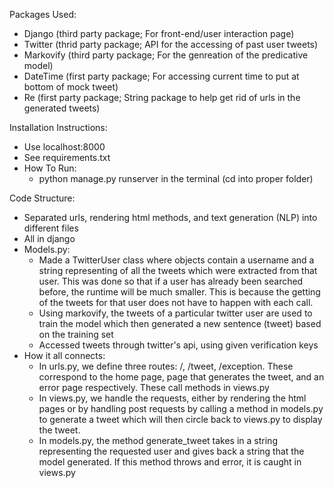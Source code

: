 Packages Used:
-	Django (third party package; For front-end/user interaction page)
-	Twitter (thrid party package; API for the accessing of past user tweets) 
-   Markovify  (third party package; For the genreation of the predicative model)
-   DateTime (first party package; For accessing current time to put at bottom of mock tweet)
-   Re (first party package; String package to help get rid of urls in the generated tweets)

Installation Instructions:
-   Use localhost:8000
-   See requirements.txt
-   How To Run:
    - python manage.py runserver in the terminal (cd into proper folder)

Code Structure:
-   Separated urls, rendering html methods, and text generation (NLP) into different files
-   All in django
-   Models.py:
    -   Made a TwitterUser class where objects contain a username and a string representing of all the tweets which were extracted from that user. This was done so that if a user has already been searched before, the runtime will be much smaller. This is because the getting of the tweets for that user does not have to happen with each call.
    -   Using markovify, the tweets of a particular twitter user are used to train the model which then generated a new sentence (tweet) based on the training set
    -   Accessed tweets through twitter's api, using given verification keys
-   How it all connects:
    -   In urls.py, we define three routes: /, /tweet, /exception. These correspond to the home page, page that generates the tweet, and an error page respectively. These call methods in views.py
    -   In views.py, we handle the requests, either by rendering the html pages or by handling post requests by calling a method in models.py to generate a tweet which will then circle back to views.py to display the tweet.
    -   In models.py, the method generate_tweet takes in a string representing the requested user and gives back a string that the model generated. If this method throws and error, it is caught in views.py